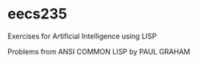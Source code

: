 # eecs235
Exercises for Artificial Intelligence using LISP

Problems from ANSI COMMON LISP by PAUL GRAHAM

